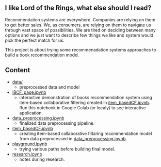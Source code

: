 ## I like Lord of the Rings, what else should I read?

Recommendation systems are everywhere. Companies are relying on them to get better sales. We, as consumers, are relying on them to navigate us through vast space of possibilities. We are tired on deciding between many options and we just want to describe few things we like and system would pick the perfect match for us.

This project is about trying some recommenadation systems approaches to build a book recommendation model.

## Content

- [data/](https://github.com/katarinagresova/MLprojects/tree/main/BookRecommendations/data)
  - preprocessed data and model
- [IBCF_page.ipynb](https://github.com/katarinagresova/MLprojects/blob/main/BookRecommendations/IBCF_page.ipynb) 
  - interactive demonstration of books recommendation system using item-based collaborative filtering created in [item_basedCF.ipynb](https://github.com/katarinagresova/MLprojects/blob/main/BookRecommendations/item_basedCF.ipynb). Run this notebook in Google Colab (or localy) to see interactive application.
- [data_preprocessing.ipynb](https://github.com/katarinagresova/MLprojects/blob/main/BookRecommendations/data_preprocessing.ipynb) 
  - finalized data preprocessing pipeline.
- [item_basedCF.ipynb](https://github.com/katarinagresova/MLprojects/blob/main/BookRecommendations/item_basedCF.ipynb) 
  - creating item-based collaborative filtaring recommendation model from data preprocessed in [data_preprocessing.ipynb](https://github.com/katarinagresova/MLprojects/blob/main/BookRecommendations/data_preprocessing.ipynb).
- [playground.ipynb](https://github.com/katarinagresova/MLprojects/blob/main/BookRecommendations/playground.ipynb) 
  - trying various paths before building final model.
- [research.ipynb](https://github.com/katarinagresova/MLprojects/blob/main/BookRecommendations/research.ipynb) 
  - notes during research.
